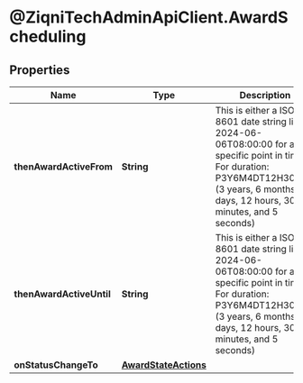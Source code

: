 # @ZiqniTechAdminApiClient.AwardScheduling

## Properties

Name | Type | Description | Notes
------------ | ------------- | ------------- | -------------
**thenAwardActiveFrom** | **String** | This is either a ISO-8601 date string like 2024-06-06T08:00:00 for a specific point in time. For duration: P3Y6M4DT12H30M5S (3 years, 6 months, 4 days, 12 hours, 30 minutes, and 5 seconds) | [optional] 
**thenAwardActiveUntil** | **String** | This is either a ISO-8601 date string like 2024-06-06T08:00:00 for a specific point in time. For duration: P3Y6M4DT12H30M5S (3 years, 6 months, 4 days, 12 hours, 30 minutes, and 5 seconds) | [optional] 
**onStatusChangeTo** | [**AwardStateActions**](AwardStateActions.md) |  | 


